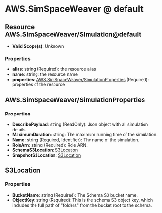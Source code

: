 # AWS.SimSpaceWeaver @ default

## Resource AWS.SimSpaceWeaver/Simulation@default
* **Valid Scope(s)**: Unknown
### Properties
* **alias**: string (Required): the resource alias
* **name**: string: the resource name
* **properties**: [AWS.SimSpaceWeaver/SimulationProperties](#awssimspaceweaversimulationproperties) (Required): properties of the resource

## AWS.SimSpaceWeaver/SimulationProperties
### Properties
* **DescribePayload**: string (ReadOnly): Json object with all simulation details
* **MaximumDuration**: string: The maximum running time of the simulation.
* **Name**: string (Required, Identifier): The name of the simulation.
* **RoleArn**: string (Required): Role ARN.
* **SchemaS3Location**: [S3Location](#s3location)
* **SnapshotS3Location**: [S3Location](#s3location)

## S3Location
### Properties
* **BucketName**: string (Required): The Schema S3 bucket name.
* **ObjectKey**: string (Required): This is the schema S3 object key, which includes the full path of "folders" from the bucket root to the schema.

